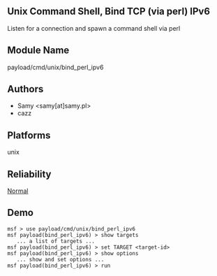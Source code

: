 ## Unix Command Shell, Bind TCP (via perl) IPv6

Listen for a connection and spawn a command shell via perl


## Module Name
payload/cmd/unix/bind_perl_ipv6

## Authors
* Samy <samy[at]samy.pl>
* cazz





## Platforms
unix

## Reliability
[Normal](https://github.com/rapid7/metasploit-framework/wiki/Exploit-Ranking)

## Demo

```
msf > use payload/cmd/unix/bind_perl_ipv6
msf payload(bind_perl_ipv6) > show targets
   ... a list of targets ...
msf payload(bind_perl_ipv6) > set TARGET <target-id>
msf payload(bind_perl_ipv6) > show options
   ... show and set options ...
msf payload(bind_perl_ipv6) > run
```
    
    